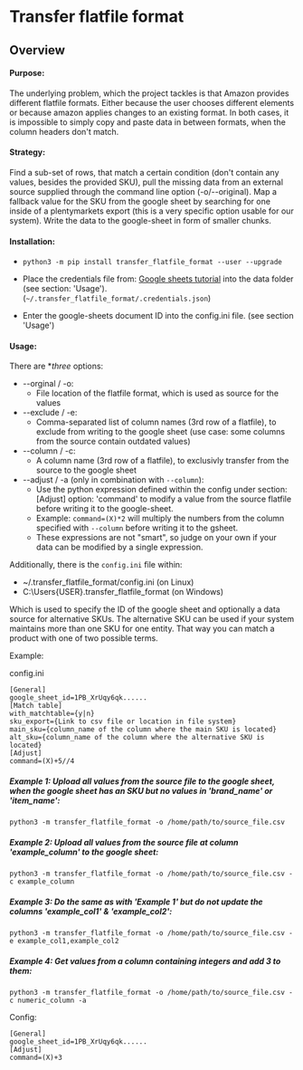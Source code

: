 # Transfer flatfile format

## Overview

#### Purpose:

The underlying problem, which the project tackles is that Amazon provides different flatfile formats. Either because the user chooses different elements or because amazon applies changes to an existing format. In both cases, it is impossible to simply copy and paste data in between formats, when the column headers don't match.

#### Strategy:

Find a sub-set of rows, that match a certain condition (don't contain any values, besides the provided SKU), pull the missing data from an external source supplied through the command line option (-o/--original). Map a fallback value for the SKU from the google sheet by searching for one inside of a plentymarkets export (this is a very specific option usable for our system). Write the data to the google-sheet in form of smaller chunks.

#### Installation:

- `python3 -m pip install transfer_flatfile_format --user --upgrade`

- Place the credentials file from: [Google sheets tutorial](https://developers.google.com/sheets/api/quickstart/python?authuser=3) into the data folder (see section: 'Usage'). (`~/.transfer_flatfile_format/.credentials.json`)

- Enter the google-sheets document ID into the config.ini file. (see section 'Usage')

#### Usage:

There are **three* options:

- --orginal / -o:
    + File location of the flatfile format, which is used as source for the values
- --exclude / -e:
    + Comma-separated list of column names (3rd row of a flatfile), to exclude from writing to the google sheet (use case: some columns from the source contain outdated values)
- --column / -c:
    + A column name (3rd row of a flatfile), to exclusivly transfer from the source to the google sheet
- --adjust / -a (only in combination with `--column`):
    + Use the python expression defined within the config under section: [Adjust] option: 'command' to modify a value from the source flatfile before writing it to the google-sheet.
    + Example: `command=(X)*2` will multiply the numbers from the column specified with `--column` before writing it to the gsheet.
    + These expressions are not "smart", so judge on your own if your data can be modified by a single expression.

Additionally, there is the `config.ini` file within:
- ~/.transfer_flatfile_format/config.ini (on Linux)
- C:\\Users\{USER}\.transfer_flatfile_format (on Windows)

Which is used to specify the ID of the google sheet and optionally a data source for alternative SKUs.
The alternative SKU can be used if your system maintains more than one SKU for one entity. That way you can match a product with one of two possible terms.

Example:

config.ini

```
[General]
google_sheet_id=1PB_XrUqy6qk......
[Match table]
with_matchtable={y|n}
sku_export={Link to csv file or location in file system}
main_sku={column_name of the column where the main SKU is located}
alt_sku={column_name of the column where the alternative SKU is located}
[Adjust]
command=(X)+5//4
```

##### Example 1: Upload all values from the source file to the google sheet, when the google sheet has an SKU but no values in 'brand_name' or 'item_name':

`python3 -m transfer_flatfile_format -o /home/path/to/source_file.csv`

##### Example 2: Upload all values from the source file at column 'example_column' to the google sheet:

`python3 -m transfer_flatfile_format -o /home/path/to/source_file.csv -c example_column`

##### Example 3: Do the same as with 'Example 1' but do not update the columns 'example_col1' & 'example_col2':

`python3 -m transfer_flatfile_format -o /home/path/to/source_file.csv -e example_col1,example_col2`

##### Example 4: Get values from a column containing integers and add 3 to them:

`python3 -m transfer_flatfile_format -o /home/path/to/source_file.csv -c numeric_column -a`

Config:
```
[General]
google_sheet_id=1PB_XrUqy6qk......
[Adjust]
command=(X)+3
```
